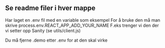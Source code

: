 ## Se readme filer i hver mappe

Har laget en .env fil med en variable som eksempel
For å bruke den må man skrive process.env.REACT_APP_ADD_YOUR_NAME
F.eks trenger vi den der vi setter opp Sanity (se utils/client.js)

Du må fjerne .demo etter .env for at den skal virke
